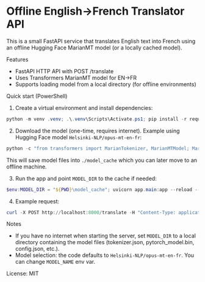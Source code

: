 # Offline English→French Translator API

This is a small FastAPI service that translates English text into French using an offline Hugging Face MarianMT model (or a locally cached model).

Features
- FastAPI HTTP API with POST /translate
- Uses Transformers MarianMT model for EN->FR
- Supports loading model from a local directory (for offline environments)

Quick start (PowerShell)

1. Create a virtual environment and install dependencies:

```powershell
python -m venv .venv; .\.venv\Scripts\Activate.ps1; pip install -r requirements.txt
```

2. Download the model (one-time, requires internet). Example using Hugging Face model `Helsinki-NLP/opus-mt-en-fr`:

```powershell
python -c "from transformers import MarianTokenizer, MarianMTModel; MarianTokenizer.from_pretrained('Helsinki-NLP/opus-mt-en-fr', cache_dir='./model_cache'); MarianMTModel.from_pretrained('Helsinki-NLP/opus-mt-en-fr', cache_dir='./model_cache')"
```

This will save model files into `./model_cache` which you can later move to an offline machine.

3. Run the app and point `MODEL_DIR` to the cache if needed:

```powershell
$env:MODEL_DIR = "${PWD}\model_cache"; uvicorn app.main:app --reload --port 8000
```

4. Example request:

```powershell
curl -X POST http://localhost:8000/translate -H "Content-Type: application/json" -d '{"text":"Hello, how are you?"}'
```

Notes
- If you have no internet when starting the server, set `MODEL_DIR` to a local directory containing the model files (tokenizer.json, pytorch_model.bin, config.json, etc.).
- Model selection: the code defaults to `Helsinki-NLP/opus-mt-en-fr`. You can change `MODEL_NAME` env var.

License: MIT
